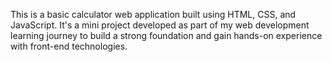 This is a basic calculator web application built using HTML, CSS, and JavaScript. It's a mini project developed as part of my web development learning journey to build a strong foundation and gain hands-on experience with front-end technologies.
